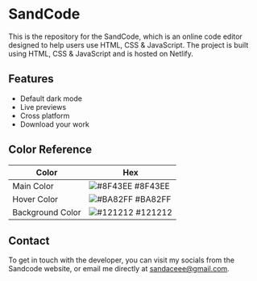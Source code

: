 
# SandCode

This is the repository for the SandCode, which is an online code editor designed to help users use HTML, CSS & JavaScript. The project is built using HTML, CSS & JavaScript and is hosted on Netlify.


## Features

- Default dark mode
- Live previews
- Cross platform
- Download your work

## Color Reference

| Color             | Hex                                                                |
| --------------------- | ------------------------------------------------------------------ |
| Main Color | ![#8F43EE](https://via.placeholder.com/10/8F43EE?text=+) #8F43EE |
| Hover Color | ![#BA82FF](https://via.placeholder.com/10/BA82FF?text=+) #BA82FF |
| Background Color | ![#121212](https://via.placeholder.com/10/121212?text=+) #121212 |



## Contact

To get in touch with the developer, you can visit my socials from the Sandcode website, or email me directly at sandaceee@gmail.com.
